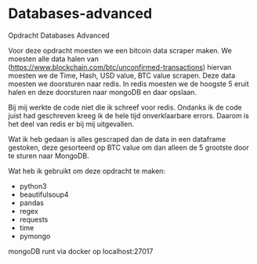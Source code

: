 # Databases-advanced
Opdracht Databases Advanced

Voor deze opdracht moesten we een bitcoin data scraper maken. We moesten alle data halen van (https://www.blockchain.com/btc/unconfirmed-transactions) hiervan moesten we de Time, Hash, USD value, BTC value scrapen. Deze data moesten we doorsturen naar redis. In redis moesten we de hoogste 5 eruit halen en deze doorsturen naar mongoDB en daar opslaan.  

Bij mij werkte de code niet die ik schreef voor redis. Ondanks ik de code juist had geschreven kreeg ik de hele tijd onverklaarbare errors. Daarom is het deel van redis er bij mij uitgevallen.

Wat ik heb gedaan is alles gescraped dan de data in een dataframe gestoken, deze gesorteerd op BTC value om dan alleen de 5 grootste door te sturen naar MongoDB. 

Wat heb ik gebruikt om deze opdracht te maken:

- python3 
- beautifulsoup4
- pandas
- regex
- requests
- time
- pymongo

mongoDB runt via docker op localhost:27017
